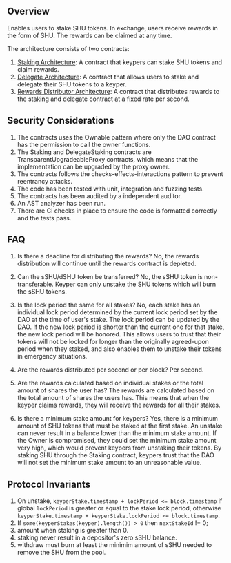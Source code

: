 ## Overview

Enables users to stake SHU tokens. In exchange, users receive rewards in the form of
SHU. The rewards can be claimed at any time.

The architecture consists of two contracts:

1. [Staking Architecture](docs/staking-architecture.md): A contract that keypers can stake SHU tokens and claim rewards.
2. [Delegate Architecture](docs/delegate-architecture.md): A contract that allows users to stake and delegate their SHU tokens to a keyper.
3. [Rewards Distributor Architecture](docs/rewards-distributor.md): A contract
   that distributes rewards to the staking and delegate contract at a fixed rate per second.

## Security Considerations

1. The contracts uses the Ownable pattern where only the DAO contract has the
   permission to call the owner functions.
2. The Staking and DelegateStaking contracts are TransparentUpgradeableProxy
   contracts, which means that the implementation can be upgraded by the proxy
   owner.
3. The contracts follows the checks-effects-interactions pattern to
   prevent reentrancy attacks.
4. The code has been tested with unit, integration and fuzzing tests.
5. The contracts has been audited by a independent auditor.
6. An AST analyzer has been run.
7. There are CI checks in place to ensure the code is formatted correctly and
   the tests pass.

## FAQ

1. Is there a deadline for distributing the rewards?
   No, the rewards distribution will continue until the rewards contract is depleted.

2. Can the sSHU/dSHU token be transferred?
   No, the sSHU token is non-transferable. Keyper can only unstake the SHU
   tokens which will burn the sSHU tokens.

3. Is the lock period the same for all stakes?
   No, each stake has an individual lock period determined by the current lock
   period set by the DAO at the time of user's stake. The lock period can be
   updated by the DAO. If the new lock period is shorter than the current one
   for that stake, the new lock period will be honored. This allows users to
   trust that their tokens will not be locked for longer than the originally
   agreed-upon period when they staked, and also enables them to unstake their tokens in emergency situations.

4. Are the rewards distributed per second or per block?
   Per second.

5. Are the rewards calculated based on individual stakes or the total amount of shares the user has?
   The rewards are calculated based on the total amount of shares the users
   has. This means that when the keyper claims rewards, they will receive the
   rewards for all their stakes.

6. Is there a minimum stake amount for keypers?
   Yes, there is a minimum amount of SHU tokens that must be staked at the first
   stake. An unstake can never result in a balance lower than the minimum stake amount.
   If the Owner is compromised, they could set the minimum stake amount very
   high, which would prevent keypers from unstaking their tokens. By staking SHU
   through the Staking contract, keypers trust that the DAO will not set the
   minimum stake amount to an unreasonable value.

## Protocol Invariants

1. On unstake, `keyperStake.timestamp + lockPeriod <= block.timestamp` if global `lockPeriod` is greater or equal to the stake lock period, otherwise `keyperStake.timestamp + keyperStake.lockPeriod <= block.timestamp`.
2. If `some(keyperStakes(keyper).length()) > 0` then `nextStakeId` != 0;
3. amount when staking is greater than 0.
4. staking never result in a depositor's zero sSHU balance.
5. withdraw must burn at least the minimim amount of sSHU needed to remove the
   SHU from the pool.
